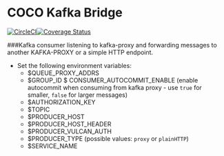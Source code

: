 # COCO Kafka Bridge
[![CircleCI](https://circleci.com/gh/Financial-Times/coco-kafka-bridge.svg?style=shield)](https://circleci.com/gh/Financial-Times/coco-kafka-bridge)[![Coverage Status](https://coveralls.io/repos/github/Financial-Times/coco-kafka-bridge/badge.svg)](https://coveralls.io/github/Financial-Times/coco-kafka-bridge)

###Kafka consumer listening to kafka-proxy and forwarding messages to another KAFKA-PROXY or a simple HTTP endpoint.

* Set the following environment variables:
    * $QUEUE_PROXY_ADDRS
    * $GROUP_ID
    $ CONSUMER_AUTOCOMMIT_ENABLE (enable autocommit when consuming from kafka proxy - use `true` for smaller, `false` for larger messages)
    * $AUTHORIZATION_KEY
    * $TOPIC
    * $PRODUCER_HOST
    * $PRODUCER_HOST_HEADER
    * $PRODUCER_VULCAN_AUTH
    * $PRODUCER_TYPE (possible values: `proxy` or `plainHTTP`)
    * $SERVICE_NAME
